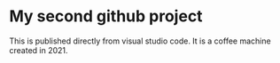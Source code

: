 # My second github project
This is published directly from visual studio code. It is a coffee machine created in 2021.